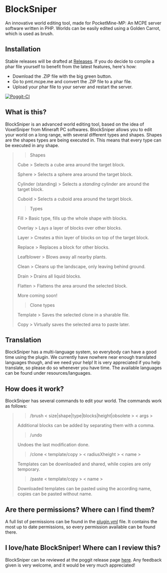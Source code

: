 # BlockSniper
An innovative world editing tool, made for PocketMine-MP: An MCPE server software written in PHP. Worlds can be easily edited using a Golden Carrot, which is used as brush.

## Installation
Stable releases will be drafted at [Releases](https://github.com/Sandertv/BlockSniper/releases).
If you do decide to compile a phar file yourself to benefit from the latest features, here's how:
 - Download the .ZIP file with the big green button.
 - Go to pmt.mcpe.me and convert the .ZIP file to a phar file.
 - Upload your phar file to your server and restart the server.

[![Poggit-CI](https://poggit.pmmp.io/ci.badge/Sandertv/BlockSniper/BlockSniper)](https://poggit.pmmp.io/ci/Sandertv/BlockSniper/BlockSniper)

## What is this?
BlockSniper is an advanced world editing tool, based on the idea of VoxelSniper from Mineraft PC softwares.
BlockSniper allows you to edit your world on a long range, with several different types and shapes. Shapes are the shapes types are being executed in. This means that every type can be executed in any shape.


>> Shapes
>
> Cube      > Selects a cube area around the target block.
>
> Sphere    > Selects a sphere area around the target block.
>
> Cylinder (standing) > Selects a *standing* cylinder are around the target block.
>
> Cuboid    > Selects a cuboid area around the target block.
>
>> Types
>
> Fill      > Basic type, fills up the whole shape with blocks.
>
> Overlay   > Lays a layer of blocks over other blocks.
>
> Layer     > Creates a thin layer of blocks on top of the target block.
>
> Replace   > Replaces a block for other blocks.
>
> Leafblower > Blows away all nearby plants.
>
> Clean     > Cleans up the landscape, only leaving behind ground.
>
> Drain     > Drains all liquid blocks.
>
> Flatten   > Flattens the area around the selected block.
>
> More coming soon!
>
>> Clone types
>
> Template  > Saves the selected clone in a sharable file.
>
> Copy      > Virtually saves the selected area to paste later.
>
## Translation
BlockSniper has a multi-language system, so everybody can have a good time using the plugin. We currently have nowhere near enough translated languages though, and we need your help! It is very appreciated if you help translate, so please do so whenever you have time. The available languages can be found under resources/languages.

## How does it work?
BlockSniper has several commands to edit your world. The commands work as follows:

>> /brush  < size|shape|type|blocks|height|obsolete >  < args >
>
> Additional blocks can be added by separating them with a comma.
>
>> /undo
>
> Undoes the last modification done.
>
>> /clone  < template/copy >  < radiusXheight >  < name >
>
> Templates can be downloaded and shared, while copies are only temporary.
>
>> /paste  < template/copy >  < name >
>
> Downloaded templates can be pasted using the according name, copies can be pasted without name.

## Are there permissions? Where can I find them?
A full list of permissions can be found in the [plugin.yml](https://github.com/Sandertv/BlockSniper/blob/master/plugin.yml) file. 
It contains the most up to date permissions, so every permission available can be found there.

## I love/hate BlockSniper! Where can I review this?
BlockSniper can be reviewed at the poggit release page [here](https://poggit.pmmp.io/p/BlockSniper/27).
Any feedback given is very welcome, and it would be very much appreciated!